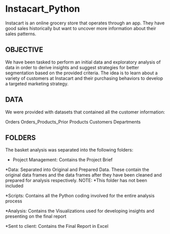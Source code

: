 # **Instacart_Python**

Instacart is an online grocery store that operates through an app. They have good sales historically but want to uncover more information about their sales patterns.

## **OBJECTIVE**

We have been tasked to perform an initial data and exploratory analysis of data in order to derive insights and suggest strategies for better segmentation based on the provided criteria. The idea is to learn about a variety of customers at Instacart and their purchasing behaviors to develop a targeted marketing strategy.

## **DATA**

We were provided with datasets that contained all the customer information:

Orders
Orders_Products_Prior
Products
Customers
Departments

## **FOLDERS**

The basket analysis was separated into the following folders:

+ Project Management: Contains the Project Brief

*Data: Separated into Original and Prepared Data. These contain the original data frames and the data frames after they have been cleaned and prepared for analysis respectively. NOTE: *This folder has not been included

*Scripts: Contains all the Python coding involved for the entire analysis process

*Analysis: Contains the Visualizations used for developing insights and presenting on the final report

*Sent to client: Contains the Final Report in Excel


